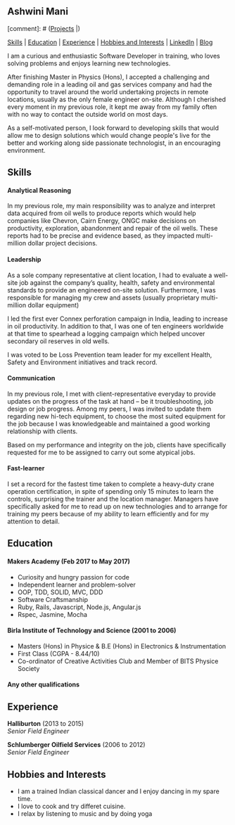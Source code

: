 ## Ashwini Mani

[comment]: # ([Projects](#projects) |)

[Skills](#skills) | [Education](#education) | [Experience](#experience) | [Hobbies and Interests](#hobbies-and-interests) | [LinkedIn](https://www.linkedin.com/in/ashwini-mani-b8012358) | [Blog](https://medium.com/@Aagni)

<p>I am a curious and enthusiastic Software Developer in training, who loves solving problems and enjoys learning new technologies.</p>

<p>After finishing Master in Physics (Hons), I accepted a challenging and demanding role in a leading oil and gas services company and had the opportunity to travel around the world undertaking projects in remote locations, usually as the only female engineer on-site. Although I cherished every moment in my previous role, it kept me away from my family often with no way to contact the outside world on most days.</p>

<p>As a self-motivated person, I look forward to developing skills that would allow me to design solutions which would change people's live for the better and working along side passionate technologist, in an encouraging environment.</p>


## Skills

#### Analytical Reasoning

In my previous role, my main responsibility was to analyze and interpret data acquired from oil wells to produce reports which would help companies like Chevron, Cairn Energy, ONGC make decisions on productivity, exploration, abandonment and repair of the oil wells. These reports had to be precise and evidence based, as they impacted multi-million dollar project decisions.

#### Leadership

<p>As a sole company representative at client location, I had to evaluate a well-site job against the company’s quality, health, safety and environmental standards to provide an engineered on-site solution. Furthermore, I was responsible for managing my crew and assets (usually proprietary multi-million dollar equipment)</p>
<p>I led the first ever Connex perforation campaign in India, leading to increase in oil productivity. In addition to that, I was one of ten engineers worldwide at that time to spearhead a logging campaign which helped uncover secondary oil reserves in old wells.</p>
<p>I was voted to be Loss Prevention team leader for my excellent Health, Safety and Environment initiatives and track record.</p>

#### Communication

<p>In my previous role, I met with client-representative everyday to provide updates on the progress of the task at hand – be it troubleshooting, job design or job progress. Among my peers, I was invited to update them regarding new hi-tech equipment, to choose the most suited equipment for the job because I was knowledgeable and maintained a good working relationship with clients. </p>
<p>Based on my performance and integrity on the job, clients have specifically requested for me to be assigned to carry out some atypical jobs.</p>

#### Fast-learner

<p>I set a record for the fastest time taken to complete a heavy-duty crane operation certification, in spite of spending only 15 minutes to learn the controls, surprising the trainer and the location manager. Managers have specifically asked for me to read up on new technologies and to arrange for training my peers because of my ability to learn efficiently and for my attention to detail.</p>

## Education

#### Makers Academy (Feb 2017 to May 2017)

- Curiosity and hungry passion for code
- Independent learner and problem-solver
- OOP, TDD, SOLID, MVC, DDD
- Software Craftsmanship
- Ruby, Rails, Javascript, Node.js, Angular.js
- Rspec, Jasmine, Mocha

#### Birla Institute of Technology and Science (2001 to 2006)

- Masters (Hons) in Physice & B.E (Hons) in Electronics & Instrumentation
- First Class (CGPA - 8.44/10)
- Co-ordinator of Creative Activities Club and Member of BITS Physice Society

#### Any other qualifications

## Experience

**Halliburton** (2013 to 2015)   
*Senior Field Engineer* 

**Schlumberger Oilfield Services** (2006 to 2012)    
*Senior Field Engineer*  
 
## Hobbies and Interests

- I am a trained Indian classical dancer and I enjoy dancing in my spare time. 
- I love to cook and try differet cuisine.
- I relax by listening to music and by doing yoga

